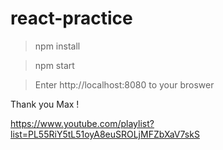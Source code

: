 # react-practice

>npm install

>npm start

>Enter http://localhost:8080 to your broswer


Thank you Max !

https://www.youtube.com/playlist?list=PL55RiY5tL51oyA8euSROLjMFZbXaV7skS
